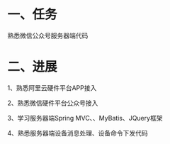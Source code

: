 # 一、任务

熟悉微信公众号服务器端代码

# 二、进展

1、熟悉阿里云硬件平台APP接入

2、熟悉微信硬件平台公众号接入

3、学习服务器端Spring MVC、、MyBatis、JQuery框架

4、熟悉服务器端设备消息处理、设备命令下发代码
